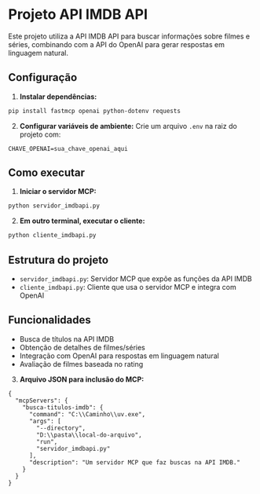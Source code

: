 # Projeto API IMDB API

Este projeto utiliza a API IMDB API para buscar informações sobre filmes e séries, combinando com a API do OpenAI para gerar respostas em linguagem natural.

## Configuração

1. **Instalar dependências:**
```bash
pip install fastmcp openai python-dotenv requests
```

2. **Configurar variáveis de ambiente:**
Crie um arquivo `.env` na raiz do projeto com:
```
CHAVE_OPENAI=sua_chave_openai_aqui
```

## Como executar

1. **Iniciar o servidor MCP:**
```bash
python servidor_imdbapi.py
```

2. **Em outro terminal, executar o cliente:**
```bash
python cliente_imdbapi.py
```

## Estrutura do projeto

- `servidor_imdbapi.py`: Servidor MCP que expõe as funções da API IMDB
- `cliente_imdbapi.py`: Cliente que usa o servidor MCP e integra com OpenAI

## Funcionalidades

- Busca de títulos na API IMDB
- Obtenção de detalhes de filmes/séries
- Integração com OpenAI para respostas em linguagem natural
- Avaliação de filmes baseada no rating 


3. **Arquivo JSON para inclusão do MCP:**
```
{
  "mcpServers": {
    "busca-titulos-imdb": {
      "command": "C:\\Caminho\\uv.exe",
      "args": [
        "--directory",
        "D:\\pasta\\local-do-arquivo",
        "run",
        "servidor_imdbapi.py"
      ],
      "description": "Um servidor MCP que faz buscas na API IMDB."
    }
  }
}
```